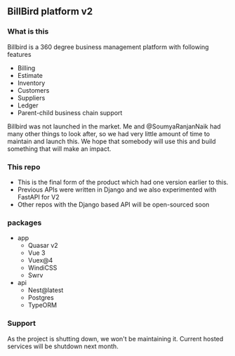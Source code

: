 ## BillBird platform v2

### What is this

Billbird is a 360 degree business management platform with following features

- Billing
- Estimate
- Inventory
- Customers
- Suppliers
- Ledger
- Parent-child business chain support

Billbird was not launched in the market. Me and @SoumyaRanjanNaik had many other things to look after, so we had very little amount of time to maintain and launch this. We hope that somebody will use this and build something that will make an impact.

### This repo
- This is the final form of the product which had one version earlier to this. 
- Previous APIs were written in Django and we also experimented with FastAPI for V2
- Other repos with the Django based API will be open-sourced soon

### packages 
- app
  - Quasar v2
  - Vue 3
  - Vuex@4
  - WindiCSS
  - Swrv
- api
  - Nest@latest
  - Postgres
  - TypeORM


### Support
As the project is shutting down, we won't be maintaining it. Current hosted services will be shutdown next month. 